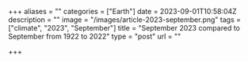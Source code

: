 +++
aliases = ""
categories = ["Earth"]
date = 2023-09-01T10:58:04Z
description = ""
image = "/images/article-2023-september.png"
tags = ["climate", "2023", "September"]
title = "September 2023 compared to September from 1922 to 2022"
type = "post"
url = ""

+++
